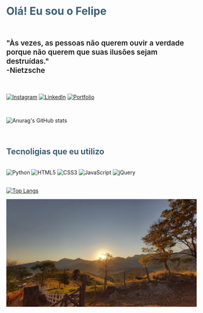 <h1 style="color: #3C5E73">Olá! Eu sou o Felipe</h1>
</br>
<p style="font-size: 1.2rem; font-weight: 600">"Às vezes, as pessoas não querem ouvir a verdade porque não querem que suas ilusões sejam destruídas."
</br>
-Nietzsche</p>
</br>

[![Instagram](https://img.shields.io/badge/Instagram-E4405F?style=for-the-badge&logo=instagram&logoColor=white)](https://www.instagram.com/_feliippe__/) [![LinkedIn](https://img.shields.io/badge/LinkedIn-0077B5?style=for-the-badge&logo=linkedin&logoColor=white)](https://www.linkedin.com/in/felipe-cesar-rodrigues) [![Portfolio](https://img.shields.io/website?label=felipe-cesar-rodrigues.com.br&style=for-the-badge&url=https://felipe-cesar-rodrigues.com.br)](https://www.felipe-cesar-rodrigues.com.br)

</br>

![Anurag's GitHub stats](https://github-readme-stats.vercel.app/api?username=kiy0p0N&show_icons=true&theme=tokyonight)

</br>

<h2 style="color: #3C5E73">Tecnoligias que eu utilizo</h2>
</br>
<div style="display: inline_brock">
    <img alt="Python" src="https://img.shields.io/badge/Python-3776AB?style=for-the-badge&logo=python&logoColor=black">
    <img alt="HTML5" src="https://img.shields.io/badge/HTML5-E34F26?style=for-the-badge&logo=html5&logoColor=black">
    <img alt="CSS3" src="https://img.shields.io/badge/CSS3-1572B6?style=for-the-badge&logo=css3&logoColor=black">
    <img alt="JavaScript" src="https://img.shields.io/badge/JavaScript-F7DF1E?style=for-the-badge&logo=javascript&logoColor=black">
    <img alt="jQuery" src="https://img.shields.io/badge/jQuery-0769AD?style=for-the-badge&logo=jquery&logoColor=black">
</div>
</br>

[![Top Langs](https://github-readme-stats.vercel.app/api/top-langs/?username=kiy0p0N&layout=donut&theme=tokyonight)](https://github.com/anuraghazra/github-readme-stats)

<p>
    <img src="ipe.jpg" alt="Foto de um ipe durante o nascer do sol no bairro de Luminosa, MG">
</p>